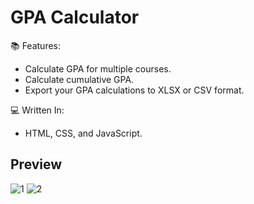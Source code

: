 # GPA Calculator

📚 Features:
- Calculate GPA for multiple courses.
- Calculate cumulative GPA.
- Export your GPA calculations to XLSX or CSV format.

💻 Written In:
- HTML, CSS, and JavaScript.

<h2>Preview</h2>

![1](https://user-images.githubusercontent.com/59310592/204122424-4f4e7f68-a538-4b1c-be07-89380a1a4bea.png)
![2](https://github.com/InshallahX/gpa-calculator/assets/59310592/5a36134f-0fbe-4525-b841-9ab27282a820)

